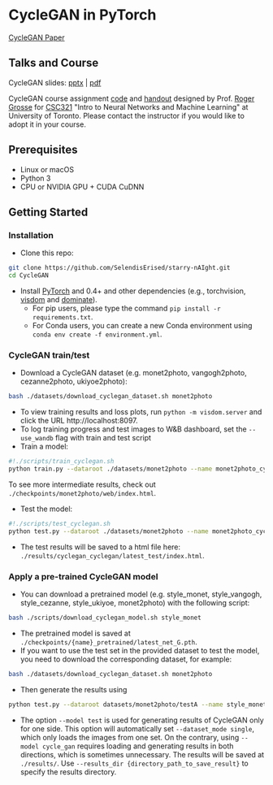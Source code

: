 # CycleGAN in PyTorch

[CycleGAN Paper](https://arxiv.org/pdf/1703.10593.pdf) 

## Talks and Course
CycleGAN slides: [pptx](http://efrosgans.eecs.berkeley.edu/CVPR18_slides/CycleGAN.pptx) | [pdf](http://efrosgans.eecs.berkeley.edu/CVPR18_slides/CycleGAN.pdf)

CycleGAN course assignment [code](http://www.cs.toronto.edu/~rgrosse/courses/csc321_2018/assignments/a4-code.zip) and [handout](http://www.cs.toronto.edu/~rgrosse/courses/csc321_2018/assignments/a4-handout.pdf) designed by Prof. [Roger Grosse](http://www.cs.toronto.edu/~rgrosse/) for [CSC321](http://www.cs.toronto.edu/~rgrosse/courses/csc321_2018/) "Intro to Neural Networks and Machine Learning" at University of Toronto. Please contact the instructor if you would like to adopt it in your course.

## Prerequisites
- Linux or macOS
- Python 3
- CPU or NVIDIA GPU + CUDA CuDNN

## Getting Started
### Installation

- Clone this repo:
```bash
git clone https://github.com/SelendisErised/starry-nAIght.git
cd CycleGAN
```

- Install [PyTorch](http://pytorch.org) and 0.4+ and other dependencies (e.g., torchvision, [visdom](https://github.com/facebookresearch/visdom) and [dominate](https://github.com/Knio/dominate)).
  - For pip users, please type the command `pip install -r requirements.txt`.
  - For Conda users, you can create a new Conda environment using `conda env create -f environment.yml`.

### CycleGAN train/test
- Download a CycleGAN dataset (e.g. monet2photo, vangogh2photo, cezanne2photo, ukiyoe2photo):
```bash
bash ./datasets/download_cyclegan_dataset.sh monet2photo
```
- To view training results and loss plots, run `python -m visdom.server` and click the URL http://localhost:8097.
- To log training progress and test images to W&B dashboard, set the `--use_wandb` flag with train and test script
- Train a model:
```bash
#!./scripts/train_cyclegan.sh
python train.py --dataroot ./datasets/monet2photo --name monet2photo_cyclegan --model cycle_gan
```
To see more intermediate results, check out `./checkpoints/monet2photo/web/index.html`.
- Test the model:
```bash
#!./scripts/test_cyclegan.sh
python test.py --dataroot ./datasets/monet2photo --name monet2photo_cyclegan --model cycle_gan
```
- The test results will be saved to a html file here: `./results/cyclegan_cyclegan/latest_test/index.html`.

### Apply a pre-trained CycleGAN model
- You can download a pretrained model (e.g. style_monet, style_vangogh, style_cezanne, style_ukiyoe, monet2photo) with the following script:
```bash
bash ./scripts/download_cyclegan_model.sh style_monet
```
- The pretrained model is saved at `./checkpoints/{name}_pretrained/latest_net_G.pth`.
- If you want to use the test set in the provided dataset to test the model, you need to download the corresponding dataset, for example:
```bash
bash ./datasets/download_cyclegan_dataset.sh monet2photo
```

- Then generate the results using
```bash
python test.py --dataroot datasets/monet2photo/testA --name style_monet_pretrained --model test --no_dropout
```
- The option `--model test` is used for generating results of CycleGAN only for one side. This option will automatically set `--dataset_mode single`, which only loads the images from one set. On the contrary, using `--model cycle_gan` requires loading and generating results in both directions, which is sometimes unnecessary. The results will be saved at `./results/`. Use `--results_dir {directory_path_to_save_result}` to specify the results directory.


